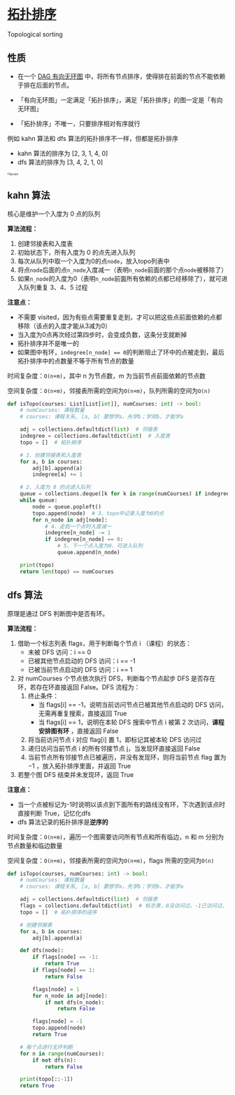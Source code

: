 # [拓扑排序](https://oi-wiki.org/graph/topo/#kahn)

Topological sorting

## 性质

- 在一个 [DAG 有向无环图](https://oi-wiki.org/graph/dag/) 中，将所有节点排序，使得排在前面的节点不能依赖于排在后面的节点。

- 「有向无环图」一定满足「拓扑排序」，满足「拓扑排序」的图一定是「有向无环图」
- 「拓扑排序」不唯一，只要排序相对有序就行

例如 kahn 算法和 dfs 算法的拓扑排序不一样，但都是拓扑排序

- kahn 算法的排序为 [2, 3, 1, 4, 0] 
- dfs 算法的排序为 [3, 4, 2, 1, 0]

<img src="/Users/zhangdong/Desktop/algorithm/基础算法/图论/doc/拓扑排序.png" alt="拓扑排序" style="zoom:35%;" />



## kahn 算法

核心是维护一个入度为 0 点的队列

**算法流程：**

1. 创建邻接表和入度表
2. 初始状态下，所有入度为 0 的点先进入队列
3. 每次从队列中取一个入度为0的点`node`，放入topo列表中
4. 将点`node`后面的点`n_node`入度减一（表明`n_node`前面的那个点`node`被移除了）
5. 如果`n_node`的入度为0（表明`n_node`前面所有依赖的点都已经移除了），就可进入队列重复 3、4、5 过程

**注意点：**

- 不需要 visited，因为有些点需要重复走到，才可以把这些点前面依赖的点都移除（该点的入度才能从3减为0）
- 当入度为0点再次经过第四步时，会变成负数，这条分支就断掉
- 拓扑排序并不是唯一的
- 如果图中有环，`indegree[n_node] == 0`的判断阻止了环中的点被走到，最后拓扑排序中的点数量不等于所有节点的数量

时间复杂度：`O(n+m)`，其中 n 为节点数，m 为当前节点前面依赖的节点数

空间复杂度：`O(n+m)`，邻接表所需的空间为`O(n+m)`，队列所需的空间为`O(n)`

```python
def isTopo(courses: List[List[int]], numCourses: int) -> bool:
    # numCourses: 课程数量
    # courses: 课程关系, [a, b] 要想学a，先学b；学完b，才能学a

    adj = collections.defaultdict(list)  # 邻接表
    indegree = collections.defaultdict(int)  # 入度表
    topo = []  # 拓扑排序

    # 1、创建邻接表和入度表
    for a, b in courses:
        adj[b].append(a)
        indegree[a] += 1

    # 2、入度为 0 的点进入队列
    queue = collections.deque([k for k in range(numCourses) if indegree[k] == 0])
    while queue:
        node = queue.popleft()
        topo.append(node)  # 3、topo中记录入度为0的点
        for n_node in adj[node]:
            # 4、走到一个点时入度减一
            indegree[n_node] -= 1
            if indegree[n_node] == 0:
                # 5、下一个点入度为0，可进入队列
                queue.append(n_node)

    print(topo)
    return len(topo) == numCourses
```



## dfs 算法

原理是通过 DFS 判断图中是否有环。

**算法流程：**

1. 借助一个标志列表 flags，用于判断每个节点 i （课程）的状态：
    - 未被 DFS 访问：i == 0
    - 已被其他节点启动的 DFS 访问：i == -1
    - 已被当前节点启动的 DFS 访问：i == 1
2. 对 numCourses 个节点依次执行 DFS，判断每个节点起步 DFS 是否存在环，若存在环直接返回 False。DFS 流程为：
    1. 终止条件：
       - 当 flags[i] == -1，说明当前访问节点已被其他节点启动的 DFS 访问，无需再重复搜索，直接返回 True
       - 当 flags[i] == 1，说明在本轮 DFS 搜索中节点 i 被第 2 次访问，**课程安排图有环** ，直接返回 False
    2. 将当前访问节点 i 对应 flag[i] 置 1，即标记其被本轮 DFS 访问过
    3. 递归访问当前节点 i 的所有邻接节点 j，当发现环直接返回 False
    4. 当前节点所有邻接节点已被遍历，并没有发现环，则将当前节点 flag 置为 −1 ，放入拓扑排序里面，并返回 True
3. 若整个图 DFS 结束并未发现环，返回 True

**注意点：**

- 当一个点被标记为-1时说明以该点到下面所有的路线没有环，下次遇到该点时直接判断 True，记忆化dfs
- dfs 算法记录的拓扑排序是**逆序的**

时间复杂度：`O(n+m)`，遍历一个图需要访问所有节点和所有临边，n 和 m 分别为节点数量和临边数量

空间复杂度：`O(n+m)`，邻接表所需的空间为`O(n+m)`，flags 所需的空间为`O(n)`

```python
def isTopo(courses, numCourses: int) -> bool:
    # numCourses: 课程数量
    # courses: 课程关系, [a, b] 要想学a，先学b；学完b，才能学a

    adj = collections.defaultdict(list)  # 邻接表
    flags = collections.defaultdict(int)  # 标志表，0没访问过，-1已访问过，1当前正在访问
    topo = []  # 拓扑排序的逆序

    # 创建邻接表
    for a, b in courses:
        adj[b].append(a)

    def dfs(node):
        if flags[node] == -1:
            return True
        if flags[node] == 1:
            return False

        flags[node] = 1
        for n_node in adj[node]:
            if not dfs(n_node):
                return False

        flags[node] = -1
        topo.append(node)
        return True

    # 每个点进行无环判断
    for n in range(numCourses):
        if not dfs(n):
            return False

    print(topo[::-1])
    return True
```

